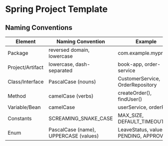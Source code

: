 # Spring Project Template

## Naming Conventions

| Element           | Naming Convention                      | Example                                 |
|-------------------|----------------------------------------|-----------------------------------------|
| Package           | reversed domain, lowercase             | 	com.example.myproject                  |
| Project/Artifact	 | lowercase, dash-separated	             | book-app, order-service                 |
| Class/Interface	  | PascalCase (nouns)	                    | CustomerService, OrderRepository        |
| Method	           | camelCase (verbs)                      | 	createOrder(), findUser()              |
| Variable/Bean     | 	camelCase	                            | userService, orderRepo                  |
| Constants	        | SCREAMING_SNAKE_CASE                   | 	MAX_SIZE, DEFAULT_TIMEOUT              |
| Enum              | 	PascalCase (name), UPPERCASE (values) | 	LeaveStatus, values: PENDING, APPROVED |
